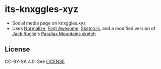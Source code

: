 # its-knxggles-xyz
* Social media page on knxggles.xyz
* Uses [Normalize](git.io/normalize), [Font Awesome](http://fontawesome.io), [Sketch.js](https://soulwire.github.io/sketch.js), and a modified version of [Jack Rugile](http://jackrugile.com)'s [Parallax Mountains sketch](http://codepen.io/jackrugile/full/Apfyn)

## License
CC-BY-SA 4.0. See [LICENSE](LICENSE)
